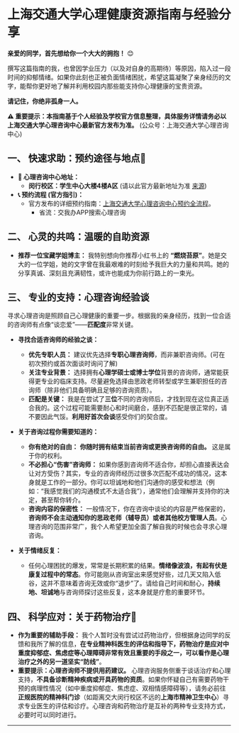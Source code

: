 # 上海交通大学心理健康资源指南与经验分享

**亲爱的同学，首先想给你一个大大的拥抱！** 😊

撰写这篇指南的我，也曾因学业压力（以及对自身的高期待）等原因，陷入过一段时间的抑郁情绪。如果你此刻也正被负面情绪困扰，希望这篇凝聚了亲身经历的文字，能帮你更好地了解并利用校园内那些能支持你心理健康的宝贵资源。

**请记住，你绝非孤身一人。**

**⚠️ 重要提示：本指南基于个人经验及学校官方信息整理，具体服务详情请务必以上海交通大学心理咨询中心最新官方发布为准。** (公众号：上海交通大学心理咨询中心)

## 一、 快速求助：预约途径与地点📍

*   **📍 心理咨询中心地址：**
    *   **闵行校区：学生中心大楼4楼A区** (请以此官方最新地址为准 [来源](https://mp.weixin.qq.com/s/-ZHEUVzNE2cw8yqhDGZuww))
*   **📞 预约流程 (官方指引)：**
    *   官方发布的详细预约指南：[上海交通大学心理咨询中心预约全流程](https://mp.weixin.qq.com/s/s5oI7g47_Jv1xVRTrpR8KQ)。
        *   省流：交我办APP搜索心理咨询



## 二、 心灵的共鸣：温暖的自助资源

*   **推荐一位宝藏学姐博主：** 我特别想向你推荐小红书上的 **“燃烧苔原”**。她是交大的一位学姐，她的文字曾在我最艰难的时刻给予我巨大的力量和共鸣。她的分享真诚、深刻且充满韧性，或许也能成为你前行路上的一束光。

## 三、 专业的支持：心理咨询经验谈

寻求心理咨询是照顾自己心理健康的重要一步。根据我的亲身经历，找到一位合适的咨询师有点像“谈恋爱”——**匹配度**非常关键。

*   **寻找合适咨询师的经验之谈：**
    *   **优先专职人员：** 建议优先选择**专职心理咨询师**，而非兼职咨询师。(可在初次预约或首次面谈时询问了解)
    *   **关注专业背景：** 选择拥有**心理学硕士或博士学位**背景的咨询师，通常能获得更专业的临床支持。尽量避免选择由思政老师转型或学生兼职担任的咨询师（除非他们具备明确且足够的咨询资质）。
    *   **匹配是关键：** 我是在尝试了**三位**不同的咨询师后，才找到现在这位真正适合我的。这个过程可能需要耐心和时间磨合，感到不匹配是很正常的，请不要因此气馁。**利用好首次会谈**感受你们的契合度。

*   **关于咨询过程你需要知道的：**
    *   **你有绝对的自由：** **你随时拥有结束当前咨询或更换咨询师的自由。** 这是属于你的权利。
    *   **不必担心“伤害”咨询师：** 如果你感到咨询师不适合你，却担心直接表达会让对方受伤？其实，专业的咨询师经历过很多次匹配不成功的情况，这本身就是工作的一部分。你可以坦诚地和他们沟通你的感受和想法（例如：“我感觉我们的沟通模式不太适合我”），通常他们会理解并支持你的决定，甚至帮你转介。
    *   **咨询内容的保密性：** 一般情况下，你在咨询中谈论的内容是严格保密的，**咨询师不会主动通知你的思政老师（辅导员）或者其他校方管理人员**。心理咨询的范围非常广，我个人希望更加全面了解自我的时候也会寻求心理咨询。

*   **关于情绪反复：**
    *   任何心理困扰的爆发，常常是长期积累的结果。**情绪像波浪，有起有伏是康复过程中的常态**。你可能刚从咨询室出来感觉好些，过几天又陷入低谷，这并不意味着咨询无效或你“退步”了。请给自己时间和耐心，**持续地、坦诚地**与咨询师探讨这些反复，这本身就是疗愈的重要环节。

## 四、 科学应对：关于药物治疗💊

*   **作为重要的辅助手段：** 我个人暂时没有尝试过药物治疗，但根据身边同学的反馈和我所了解的信息，**在专业精神科医生的评估和指导下，药物治疗是应对中重度抑郁症、焦虑症等心理障碍非常有效且重要的手段之一，可以看作是心理治疗之外的另一道坚实“防线”**。
*   **重要提示：心理咨询师不提供用药建议。** 心理咨询服务侧重于谈话治疗和心理支持，**不具备诊断精神疾病或开具药物的资质**。如果你怀疑自己有需要药物干预的病理性情况（如中重度抑郁症、焦虑症、双相情感障碍等），请务必前往**正规医院的精神科门诊**（如距离交大闵行校区不远的**上海市精神卫生中心**）寻求专业医生的评估和诊疗。心理咨询和药物治疗是互补的两种专业支持方式，必要时可以同时进行。




---

